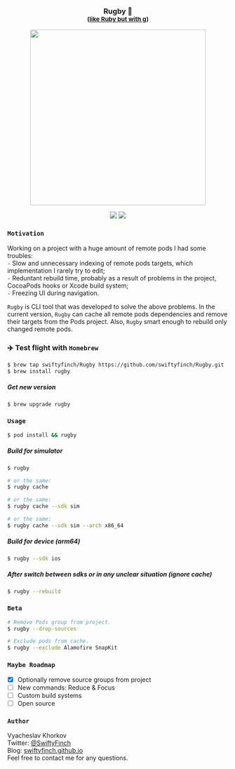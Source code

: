 <h3 align="center">
  Rugby 🏈<br>
  <sup>(<ins>like Ruby but with g</ins>)</sup>
</h3>
<p align="center">
    <img src="https://github.com/swiftyfinch/Rugby/blob/main/Demo.gif" width="400"/>
</p>
<p align="center">
    <img src="https://img.shields.io/badge/version-0.1.0-008800.svg" />
    <img src="https://img.shields.io/badge/Xcode_CLTool-12+-blue.svg" />
</p>

### `Motivation`

Working on a project with a huge amount of remote pods I had some troubles:\
`-` Slow and unnecessary indexing of remote pods targets, which implementation I rarely try to edit;\
`-` Reduntant rebuild time, probably as a result of problems in the project, CocoaPods hooks or Xcode build system;\
`-` Freezing UI during navigation.

`Rugby` is CLI tool that was developed to solve the above problems.
In the current version, `Rugby` can cache all remote pods dependencies and remove their targets from the Pods project.
Also, `Rugby` smart enough to rebuild only changed remote pods.

### ✈️ Test flight with `Homebrew`

```bash
$ brew tap swiftyfinch/Rugby https://github.com/swiftyfinch/Rugby.git
$ brew install rugby
```

##### Get new version

```bash
$ brew upgrade rugby
```

### `Usage`

```bash
$ pod install && rugby
```

##### Build for simulator

```bash
$ rugby

# or the same:
$ rugby cache

# or the same:
$ rugby cache --sdk sim

# or the same:
$ rugby cache --sdk sim --arch x86_64
```

##### Build for device (arm64)

```bash
$ rugby --sdk ios
```

##### After switch between sdks or in any unclear situation (ignore cache)

```bash
$ rugby --rebuild
```

### `Beta`

```bash
# Remove Pods group from project.
$ rugby --drop-sources

# Exclude pods from cache.
$ rugby --exclude Alamofire SnapKit
```

### `Maybe Roadmap`

- [x] Optionally remove source groups from project
- [ ] New commands: Reduce & Focus
- [ ] Custom build systems
- [ ] Open source

### `Author`

Vyacheslav Khorkov\
Twitter: [@SwiftyFinch](https://twitter.com/swiftyfinch)\
Blog: [swiftyfinch.github.io](https://swiftyfinch.github.io/en)\
Feel free to contact me for any questions.
